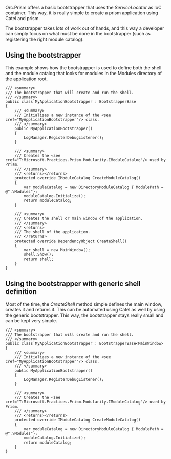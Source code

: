 Orc.Prism offers a basic bootstrapper that uses the _ServiceLocator_ as IoC container. This way, it is really simple to create a prism application using Catel and prism.

The bootstrapper takes lots of work out of hands, and this way a developer can simply focus on what must be done in the bootstrapper (such as registering the right module catalog).

## Using the bootstrapper

This example shows how the bootstrapper is used to define both the shell and the module catalog that looks for modules in the Modules directory of the application root.

	/// <summary>
	/// The bootstrapper that will create and run the shell.
	/// </summary>
	public class MyApplicationBootstrapper : BootstrapperBase
	{
		/// <summary>
		/// Initializes a new instance of the <see cref="MyApplicationBootstrapper"/> class.
		/// </summary>
		public MyApplicationBootstrapper()
		{
			LogManager.RegisterDebugListener();
		}
		
		/// <summary>
		/// Creates the <see cref="T:Microsoft.Practices.Prism.Modularity.IModuleCatalog"/> used by Prism.
		/// </summary>
		/// <returns></returns>
		protected override IModuleCatalog CreateModuleCatalog()
		{
			var moduleCatalog = new DirectoryModuleCatalog { ModulePath = @".\Modules"};
			moduleCatalog.Initialize();
			return moduleCatalog;
		}
		
		/// <summary>
		/// Creates the shell or main window of the application.
		/// </summary>
		/// <returns>
		/// The shell of the application.
		/// </returns>
		protected override DependencyObject CreateShell()
		{
			var shell = new MainWindow();
			shell.Show();
			return shell;
		}
	}

## Using the bootstrapper with generic shell definition

Most of the time, the *CreateShell* method simple defines the main window, creates it and returns it. This can be automated using Catel as well by using the generic bootstrapper. This way, the bootstrapper stays really small and can be kept very simple.

	/// <summary>
	/// The bootstrapper that will create and run the shell.
	/// </summary>
	public class MyApplicationBootstrapper : BootstrapperBase<MainWindow>
	{
	    /// <summary>
	    /// Initializes a new instance of the <see cref="MyApplicationBootstrapper"/> class.
	    /// </summary>
	    public MyApplicationBootstrapper()
	    {
	        LogManager.RegisterDebugListener();
	    }
	
	    /// <summary>
	    /// Creates the <see cref="T:Microsoft.Practices.Prism.Modularity.IModuleCatalog"/> used by Prism.
	    /// </summary>
	    /// <returns></returns>
	    protected override IModuleCatalog CreateModuleCatalog()
	    {
	        var moduleCatalog = new DirectoryModuleCatalog { ModulePath = @".\Modules"};
	        moduleCatalog.Initialize();
	        return moduleCatalog;
	    }
	}
